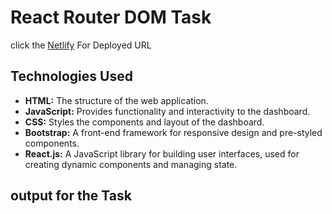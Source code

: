 # React Router DOM Task

click the [Netlify]() For Deployed URL

## Technologies Used

- **HTML:** The structure of the web application.
- **JavaScript:** Provides functionality and interactivity to the dashboard.
- **CSS:** Styles the components and layout of the dashboard.
- **Bootstrap:** A front-end framework for responsive design and pre-styled components.
- **React.js:** A JavaScript library for building user interfaces, used for creating dynamic components and managing state.

## output for the Task


   

